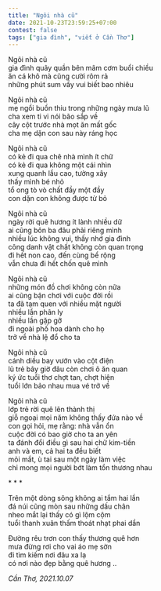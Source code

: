 ```yaml
---
title: "Ngôi nhà cũ"
date: 2021-10-23T23:59:25+07:00
contest: false
tags: ["gia đình", "viết ở Cần Thơ"]
---
```

Ngôi nhà cũ  
gia đình quây quần bên mâm cơm buổi chiều  
ăn cá khô mà cũng cười rôm rả  
những phút sum vầy vui biết bao nhiêu  
  
Ngôi nhà cũ  
mẹ ngồi buồn thiu trong những ngày mưa lũ  
cha xem ti vi nói bão sắp về  
cây cột trước nhà mọt ăn mất gốc  
cha mẹ dặn con sau này ráng học  
  
Ngôi nhà cũ  
có kẻ đi qua chê nhà mình ít chữ  
có kẻ đi qua không một cái nhìn  
xung quanh lầu cao, tường xây  
thấy mình bé nhỏ  
tổ ong tò vò chất đầy một đầy  
con dặn con không được từ bỏ  
  
Ngôi nhà cũ  
ngày rời quê hương ít lành nhiều dữ  
ai cũng bôn ba đâu phải riêng mình  
nhiều lúc không vui, thấy nhớ gia đình  
công danh vật chất không còn quan trọng  
đi hết non cao, đến cùng bể rộng  
vẫn chưa đi hết chốn quê mình  
  
Ngôi nhà cũ  
những món đồ chơi không còn nữa  
ai cũng bận chơi với cuộc đời rồi  
ta đã tạm quen với nhiều mặt người  
nhiều lần phân ly  
nhiều lần gặp gỡ  
đi ngoài phố hoa dành cho họ  
trở về nhà lệ đổ cho ta  
  
Ngôi nhà cũ  
cánh diều bay vướn vào cột điện  
lũ trẻ bây giờ đâu còn chơi ô ăn quan  
ký ức tuổi thơ chợt tan, chợt hiện  
tuổi lớn bảo nhau mua vé trở về  
  
Ngôi nhà cũ  
lớp trẻ rời quê lên thành thị  
giỗ ngoại mọi năm không thấy đứa nào về  
con gọi hỏi, mẹ rằng: nhà vẫn ổn  
cuộc đời có bao giờ cho ta an yên  
ta đánh đổi điều gì sau hai chữ kim-tiền  
anh và em, cả hai ta đều biết  
mỏi mắt, ù tai sau một ngày làm việc  
chỉ mong mọi người bớt làm tổn thương nhau  
  
\* \* \*
  
Trên một dòng sông không ai tắm hai lần  
đá núi cũng mòn sau những dấu chân  
nheo mắt lại thấy có gì lộm cộm  
tuổi thanh xuân thấm thoát nhạt phai dần  
  
Đường rêu trơn con thấy thương quê hơn  
mưa đừng rơi cho vai áo mẹ sờn  
đi tìm kiếm nơi đâu xa lạ  
có nơi nào đẹp bằng quê hương ..  
  
*Cần Thơ, 2021.10.07*